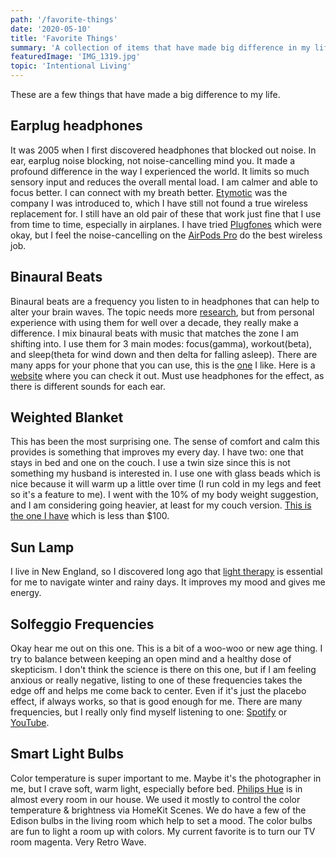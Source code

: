 ```yaml
---
path: '/favorite-things'
date: '2020-05-10'
title: 'Favorite Things'
summary: 'A collection of items that have made big difference in my life.'
featuredImage: 'IMG_1319.jpg'
topic: 'Intentional Living'
---
```


These are a few things that have made a big difference to my life.

## Earplug headphones

It was 2005 when I first discovered headphones that blocked out noise. In ear, earplug noise blocking, not noise-cancelling mind you. It made a profound difference in the way I experienced the world. It limits so much sensory input and reduces the overall mental load. I am calmer and able to focus better. I can connect with my breath better. [Etymotic](https://www.etymotic.com/consumer/headset-earphones/hf3.html) was the company I was introduced to, which I have still not found a true wireless replacement for. I still have an old pair of these that work just fine that I use from time to time, especially in airplanes. I have tried [Plugfones](https://www.plugfones.com/) which were okay, but I feel the noise-cancelling on the [AirPods Pro](https://www.apple.com/airpods-pro/) do the best wireless job.

## Binaural Beats

Binaural beats are a frequency you listen to in headphones that can help to alter your brain waves. The topic needs more [research](https://www.psychologytoday.com/us/blog/sleep-newzzz/201810/how-can-binaural-beats-help-you-sleep-better), but from personal experience with using them for well over a decade, they really make a difference. I mix binaural beats with music that matches the zone I am shifting into. I use them for 3 main modes: focus(gamma), workout(beta), and sleep(theta for wind down and then delta for falling asleep). There are many apps for your phone that you can use, this is the [one](https://apps.apple.com/us/app/binaural-β/id838752522) I like. Here is a [website](https://mynoise.net/NoiseMachines/binauralBrainwaveGenerator.php) where you can check it out. Must use headphones for the effect, as there is different sounds for each ear.

## Weighted Blanket

This has been the most surprising one. The sense of comfort and calm this provides is something that improves my every day. I have two: one that stays in bed and one on the couch. I use a twin size since this is not something my husband is interested in. I use one with glass beads which is nice because it will warm up a little over time (I run cold in my legs and feet so it's a feature to me). I went with the 10% of my body weight suggestion, and I am considering going heavier, at least for my couch version. [This is the one I have](https://smile.amazon.com/dp/B07345G3QG/ref=cm_sw_em_r_mt_dp_U_tubUEbENSCW3J) which is less than \$100.

## Sun Lamp

I live in New England, so I discovered long ago that [light therapy](https://www.verilux.com/collections/happylight-therapy-lamps-boxes/products/happylight-lumi) is essential for me to navigate winter and rainy days. It improves my mood and gives me energy.

## Solfeggio Frequencies

Okay hear me out on this one. This is a bit of a woo-woo or new age thing. I try to balance between keeping an open mind and a healthy dose of skepticism. I don't think the science is there on this one, but if I am feeling anxious or really negative, listing to one of these frequencies takes the edge off and helps me come back to center. Even if it's just the placebo effect, if always works, so that is good enough for me. There are many frequencies, but I really only find myself listening to one: [Spotify](https://open.spotify.com/track/4L9eWopTf7ssh40rFSQ15z?si=ptm1jX5pSFeiNOy4Yog2Gw) or [YouTube](https://youtu.be/IU13sdrLQ-M).

## Smart Light Bulbs

Color temperature is super important to me. Maybe it's the photographer in me, but I crave soft, warm light, especially before bed. [Philips Hue](https://www2.meethue.com/en-us/bulbs) is in almost every room in our house. We used it mostly to control the color temperature & brightness via HomeKit Scenes. We do have a few of the Edison bulbs in the living room which help to set a mood. The color bulbs are fun to light a room up with colors. My current favorite is to turn our TV room magenta. Very Retro Wave.
